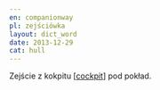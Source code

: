 ```yaml
---
en: companionway
pl: zejściówka
layout: dict_word
date: 2013-12-29
cat: hull
---
```


Zejście z kokpitu [[cockpit](/dict/cockpit.html)] pod pokład.
